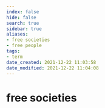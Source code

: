 ```yaml
---
index: false
hide: false
search: true
sidebar: true
aliases:
- free societies
- free people
tags:
- term
date_created: 2021-12-22 11:03:58
date_modified: 2021-12-22 11:04:08
---
```


# free societies
